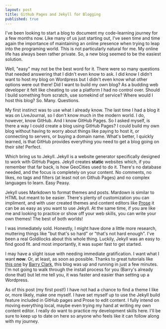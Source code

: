 ```yaml
---
layout: post
title: Github Pages and Jekyll for Blogging
published: true
---
```

I've been looking to start a blog to document my code-learning journey for a few months now. Like many of us just starting out, I've seen time and time again the importance of maintaining an online presence when trying to leap into the programing world. This is not particularly natural for me. My online life has always been rather private. So, a new blog seemed to be the easiest solution.

Well, "easy" may not be the best word for it. There were so many questions that needed answering that I didn't even know to ask. I did know I didn't want to host my blog on Wordpress but I didn't even know what other options were out there! Did I want to build my own blog? As a budding web developer it felt like cheating to use a platform I had no control over. Should I build something from scratch, use somekind of service? Where would I host this blog? So. Many. Questions.

My first instinct was to use what I already know. The last time I had a blog it was on LiveJournal, so I don't know much in the modern world. I do, however, know GitHub. And I know GitHub Pages. So I asked myself, is there a way I could create a blog using GitHub Pages? I could build my own blog without having to worry about things like paying to host it, or connecting to servers, or buying a domain name. What's better, I quickly learned, is that GitHub provides everything you need to get a blog going on their site! Perfect.

Which bring us to Jekyll. Jekyll is a website generator specifically designed to work with GitHub Pages. Jekyll creates __static__ websites which, if you remember that far back, is how GeoCities used to do it. There's no database needed, and the focus is completely on your content. No comments, no likes, no tags and filters (at least not on Github Pages) and no complex languages to learn. Easy Peasy.

Jekyll uses Markdown to format themes and posts. Mardown is similar to HTML but meant to be easier. There's plenty of customization you can impliment, and with user created themes and content editors like [Prose](https://prose.io) it can be as easy as you want to use Jekyll. At the same time, if you are like me and looking to practice or show off your web skills, you can write your own themes! The best of both worlds!

I was immediately sold. Honestly, I might have done a little more research, muttering things like "but that's so hard" or "that's not hard enough". I've been a real Goldilocks about this whole thing. Luckily, Jekyll was an easy to find good fit. and most importantly, it was super fast to get started.

I may have a slight issue with needing immediate gratification. I want what I want __now__. Or, at least, as soon as possible. Thanks to great tutorials like [this one](https://www.smashingmagazine.com/2014/08/build-blog-jekyll-github-pages/) by [Barry Clark](http://www.barryclark.co/), this blog was up and running in just a few minutes. I'm not going to walk through the install process for you (Barry's already done that) but let me tell you, it was faster and easier than setting up a Wordpress. 

As of this post (my first post!) I have not had a chance to find a theme I like or, more likely, make one myself. I have set myself up to use the Jekyll build feature included in GitHub pages and Prose to edit content. I fully intend on moving everything local, maybe even trying my hand at writing my own content editor. I really do want to practice my development skills here. I'll be sure to keep up to date on here so anyone who feels like it can follow along with my journey. 

